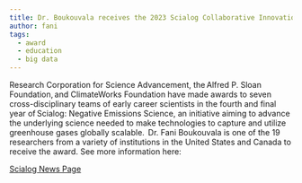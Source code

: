 ```yaml
---
title: Dr. Boukouvala receives the 2023 Scialog Collaborative Innovation Award
author: fani
tags:
  - award
  - education
  - big data
---
```


Research Corporation for Science Advancement, the Alfred P. Sloan Foundation, and ClimateWorks Foundation have made awards to seven cross-disciplinary teams of early career scientists in the fourth and final year of Scialog: Negative Emissions Science, an initiative aiming to advance the underlying science needed to make technologies to capture and utilize greenhouse gases globally scalable.  Dr. Fani Boukouvala is one of the 19 researchers from a variety of institutions in the United States and Canada to receive the award. See more information here: <br>

[Scialog News Page](https://rescorp.org/news/2024/01/scialog-negative-emissions-science-ends-with-awards-to-7-teams)
